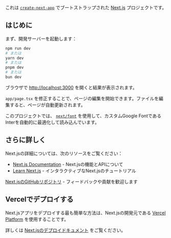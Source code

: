 これは [`create-next-app`](https://github.com/vercel/next.js/tree/canary/packages/create-next-app) でブートストラップされた [Next.js](https://nextjs.org/) プロジェクトです。

## はじめに

まず、開発サーバーを起動します：

```bash
npm run dev
# または
yarn dev
# または
pnpm dev
# または
bun dev
```

ブラウザで [http://localhost:3000](http://localhost:3000) を開くと結果が表示されます。

`app/page.tsx` を修正することで、ページの編集を開始できます。ファイルを編集すると、ページが自動更新されます。

このプロジェクトでは、 [`next/font`](https://nextjs.org/docs/basic-features/font-optimization) を使用して、カスタムGoogle FontであるInterを自動的に最適化して読み込んでいます。

## さらに詳しく

Next.jsの詳細については、次のリソースをご覧ください：

- [Next.js Documentation](https://nextjs.org/docs) - Next.jsの機能とAPIについて
- [Learn Next.js](https://nextjs.org/learn) - インタラクティブなNext.jsのチュートリアル

[Next.jsのGitHubリポジトリ](https://github.com/vercel/next.js/) - フィードバックや貢献を歓迎します

## Vercelでデプロイする

Next.jsアプリをデプロイする最も簡単な方法は、Next.jsの開発元である [Vercel Platform](https://vercel.com/new?utm_medium=default-template&filter=next.js&utm_source=create-next-app&utm_campaign=create-next-app-readme) を使用することです。

詳しくは [Next.jsのデプロイドキュメント](https://nextjs.org/docs/deployment) をご覧ください。
